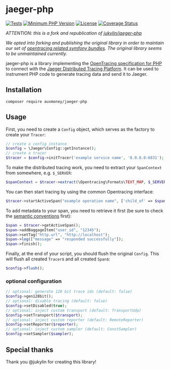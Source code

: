 # jaeger-php

[![Tests](https://github.com/auxmoney/jaeger-php/actions/workflows/test.yaml/badge.svg)](https://github.com/auxmoney/jaeger-php/actions/workflows/test.yaml)
[![Minimum PHP Version](https://img.shields.io/badge/php-%3E%3D%207.1-8892BF.svg)](https://php.net/)
[![License](https://img.shields.io/github/license/auxmoney/jaeger-php.svg)](https://github.com/auxmoney/jaeger-php/blob/master/LICENSE)
[![Coverage Status](https://coveralls.io/repos/github/auxmoney/jaeger-php/badge.svg?branch=master)](https://coveralls.io/github/auxmoney/jaeger-php?branch=master)

_ATTENTION: this is a fork and republication of [jukylin/jaeger-php](https://github.com/jukylin/jaeger-php)_

_We opted into forking and publishing the original library in order to maintain our set of 
[opentracing related symfony bundles](https://github.com/auxmoney?q=opentracingbundle). The original library seems to be unmaintained 
currently._

jaeger-php is a library implementing the [OpenTracing specification for PHP](https://github.com/opentracing/opentracing-php) to 
connect with the [Jaeger Distributed Tracing Platform](https://github.com/jaegertracing/jaeger). It can be used to instrument PHP
code to generate tracing data and send it to Jaeger.

## Installation

```
composer require auxmoney/jaeger-php
```

## Usage

First, you need to create a `Config` object, which serves as the factory to create your `Tracer`:

```php
// create a config instance
$config = \Jaeger\Config::getInstance();
// create a tracer
$tracer = $config->initTracer('example service name', '0.0.0.0:6831');
```

To make the distributed tracing work, you need to extract your `SpanContext` from somewhere, e.g. `$_SERVER`:
```php
$spanContext = $tracer->extract(\Opentracing\Formats\TEXT_MAP, $_SERVER);
```

You can then start tracing by using the common Opentracing interface:
```php
$tracer->startActiveSpan("example operation name", ['child_of' => $spanContext]);
```

To add metadata to your span, you need to retrieve it first (be sure to check the [semantic conventions](https://opentracing.io/specification/conventions/) first):
```php
$span = $tracer->getActiveSpan();
$span->addBaggageItem("user_id", "12345");
$span->setTag("http.url", "http://localhost");
$span->log(["message" => "responded successfully"]);
$span->finish();
```

Finally, at the end of your script, you should flush the original `Config`. This will flush all created `Tracer`s and all created `Span`s:
```php
$config->flush();
```

### optional configuration

```php
// optional: generate 128 bit trace ids (default: false)
$config->gen128bit();
// optional: disable tracing (default: false)
$config->setDisabled(true);
// optional: inject custom transport (default: TransportUdp)
$config->setTransport($transport);
// optional: inject custom reporter (default: RemoteReporter)
$config->setReporter($reporter);
// optional: inject custom sampler (default: ConstSampler)
$config->setSampler($sampler);
```

## Special thanks

Thank you @jukylin for creating this library!
